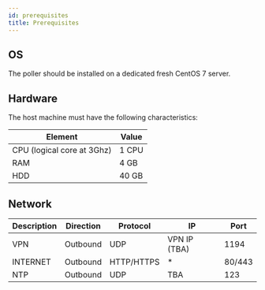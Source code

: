 ```yaml
---
id: prerequisites
title: Prerequisites
---
```


## OS

The poller should be installed on a dedicated fresh CentOS 7 server.

## Hardware

The host machine must have the following characteristics:

| Element                     | Value     |
| ----------------------------| --------- |
| CPU  (logical core at 3Ghz) | 1 CPU     |
| RAM                         | 4 GB      |
| HDD                         | 40 GB     |

## Network

| Description | Direction | Protocol   | IP           | Port   |
| ----------- | --------- | ---------- | ------------ | ------ |
| VPN         | Outbound  | UDP        | VPN IP (TBA) | 1194   |
| INTERNET    | Outbound  | HTTP/HTTPS | *            | 80/443 |
| NTP         | Outbound  | UDP        | TBA          | 123    |
